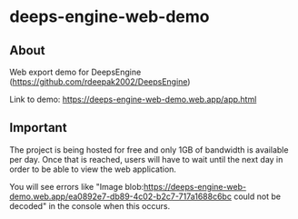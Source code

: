 # deeps-engine-web-demo

## About

Web export demo for DeepsEngine (https://github.com/rdeepak2002/DeepsEngine)

Link to demo: https://deeps-engine-web-demo.web.app/app.html

## Important

The project is being hosted for free and only 1GB of bandwidth is available per day. Once that is reached, users will have to wait until the next day in order to be able to view the web application. 

You will see errors like "Image blob:https://deeps-engine-web-demo.web.app/ea0892e7-db89-4c02-b2c7-717a1688c6bc could not be decoded" in the console when this occurs. 
